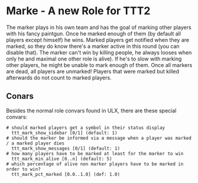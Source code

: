 # Marke - A new Role for TTT2

The marker plays in his own team and has the goal of marking other players with his fancy paintgun. Once he marked enough of them (by default all players except himself) he wins. Marked players get notified when they are marked, so they do know there's a marker active in this round (you can disable that). The marker can't win by killing people, he always looses when only he and maximal one other role is alive). If he's to slow with marking other players, he might be unable to mark enough of them. Once all markers are dead, all players are unmarked! Players that were marked but killed afterwards do not count to marked players.

## Conars

Besides the normal role convars found in ULX, there are these special convars:

```
# should marked players get a symbol in their status display
  ttt_mark_show_sidebar [0/1] (default: 1)
# should the marker be informed via a message when a player was marked / a marked player dies
  ttt_mark_show_messages [0/1] (default: 1)
# how many players have to be marked at least for the marker to win
  ttt_mark_min_alive [0..n] (default: 5)
# which percentage of alive non marker players have to be marked in order to win?
  ttt_mark_pct_marked [0.0..1.0] (def: 1.0)
```
